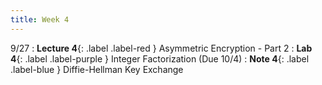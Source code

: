 ```yaml
---
title: Week 4
---
```


9/27
: **Lecture 4**{: .label .label-red } Asymmetric Encryption - Part 2
: **Lab 4**{: .label .label-purple } Integer Factorization (Due 10/4)
: **Note 4**{: .label .label-blue } Diffie-Hellman Key Exchange
